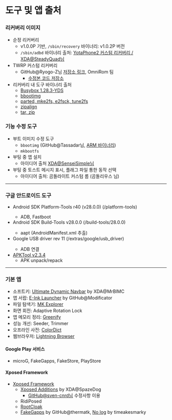 
# 도구 및 앱 출처

### 리커버리 이미지

 * 순정 리커버리
   * v1.0.0P 기반, `/sbin/recovery` 바이너리: v1.0.2P 버전
   * `/sbin/adbd` 바이너리 출처: [YotaPhone2 커스텀 리커버리 / XDA@SteadyQuad님](https://forum.xda-developers.com/yotaphone-one/development/recovery-modified-stock-recovery-to-t3131871)
 * TWRP 커스텀 리커버리
   * GitHub@Ryogo-Z님 [저장소 링크](https://github.com/Ryogo-Z/nook_ntx_6sl_twrp), OmniRom 팀
     * [수정본 코드 저장소](https://github.com/limerainne/ridi_paper_pro_ntx_6sl_twrp)
 * 리커버리 내 도구 바이너리 출처
   - [Busybox 1.28.3-YDS](https://github.com/yashdsaraf/bb-bot/releases)
   - [bbootimg](https://github.com/Tasssadar/sailfish_multirom_packer/blob/master/zip_root/post_install/bbootimg)
   - [parted, mke2fs, e2fsck, tune2fs](https://github.com/Talustus/android-recovery/tree/master/utilities)
   - [zipalign](https://github.com/skyleecm/android-build-tools-for-arm/tree/master/out/host/linux-arm/bin)
   - [tar, zip](https://github.com/opengapps/opengapps/tree/master/scripts)

### 기능 수정 도구

 * 부트 이미지 수정 도구
   * `bbootimg` (GitHub@Tassadar님, [ARM 바이너리](https://github.com/Tasssadar/sailfish_multirom_packer/blob/master/zip_root/post_install/bbootimg))
   * `mkbootfs` 
 * 부팅 중 앱 설치
   * 아이디어 출처 [XDA@SenseiSimple님](https://forum.xda-developers.com/showthread.php?t=1441378)
 * 부팅 중 토스트 메시지 표시, 플래그 파일 통한 동작 선택
   * 아이디어 출처: 곰돌라이트 커스텀 롬 (곰돌리우스 님)

---

### 구글 안드로이드 도구
- Android SDK Platform-Tools r40 (v28.0.0) (<sdk>/platform-tools)
  * ADB, Fastboot
- Android SDK Build-Tools v28.0.0 (<sdk>/build-tools/28.0.0)
  * aapt (AndroidManifest.xml 추출)
- Google USB driver rev 11 (<sdk>/extras/google/usb_driver)
  * ADB 연결
- [APKTool v2.3.4](https://ibotpeaches.github.io/Apktool/install/)
  * APK unpack/repack

---

### 기본 앱

- 소프트키: [Ultimate Dynamic Navbar](https://forum.xda-developers.com/showthread.php?p=41195815) by XDA@MrBIMC
- 앱 서랍: [E-Ink Launcher](https://github.com/Modificator/E-Ink-Launcher) by GitHub@Modificator
- 파일 탐색기: [MK Explorer](https://play.google.com/store/apps/details?id=pl.mkexplorer.kormateusz)
- 화면 회전: Adaptive Rotation Lock
- 앱 메모리 정리: [Greenify](https://play.google.com/store/apps/details?id=com.oasisfeng.greenify)
- 성능 개선: Seeder, Trimmer
- 오프라인 사전: [ColorDict](https://play.google.com/store/apps/details?id=com.socialnmobile.colordict)
- 웹브라우저: [Lightning Browser](https://github.com/anthonycr/Lightning-Browser)

#### Google Play 서비스
  - microG, FakeGapps, FakeStore, PlayStore

#### Xposed Framework
- [Xposed Framework](https://repo.xposed.info/module/de.robv.android.xposed.installer)
  - [Xposed Additions](https://github.com/SpazeDog/xposed-additions) by XDA@SpazeDog
    - [GitHub@sven-cnrd님](https://github.com/sven-cnrd/xposed-additions/) 수정사항 이용
  - RidiPosed
  - [RootCloak](https://repo.xposed.info/module/com.devadvance.rootcloak2)
  - [FakeGapps](https://github.com/thermatk/FakeGApps) by GitHub@thermatk, [No log](https://github.com/thermatk/FakeGApps/issues/34#issuecomment-507066336) by timeakesmarky